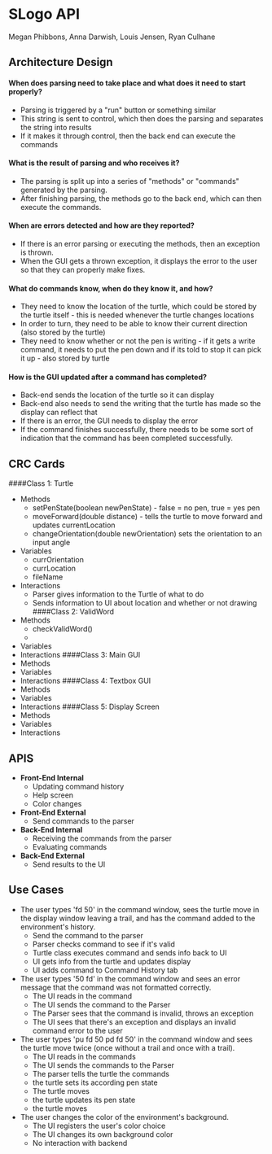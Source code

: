 # SLogo API

Megan Phibbons, Anna Darwish, Louis Jensen, Ryan Culhane

## Architecture Design
#### When does parsing need to take place and what does it need to start properly?
* Parsing is triggered by a "run" button or something similar
* This string is sent to control, which then does the parsing and separates the string into results
* If it makes it through control, then the back end can execute the commands

#### What is the result of parsing and who receives it?
* The parsing is split up into a series of "methods" or "commands" generated by the parsing. 
* After finishing parsing, the methods go to the back end, which can then execute the commands. 

#### When are errors detected and how are they reported?
* If there is an error parsing or executing the methods, then an exception is thrown. 
* When the GUI gets a thrown exception, it displays the error to the user so that they can properly make fixes.

#### What do commands know, when do they know it, and how?
* They need to know the location of the turtle, which could be stored by the turtle itself - this is needed whenever the turtle changes locations
* In order to turn, they need to be able to know their current direction (also stored by the turtle)
* They need to know whether or not the pen is writing - if it gets a write command, it needs to put the pen down and if its told to stop it can pick it up - also stored by turtle

#### How is the GUI updated after a command has completed?
* Back-end sends the location of the turtle so it can display
* Back-end also needs to send the writing that the turtle has made so the display can reflect that
* If there is an error, the GUI needs to display the error
* If the command finishes successfully, there needs to be some sort of indication that the command has been completed successfully. 

## CRC  Cards
####Class 1: Turtle  
* Methods
    * setPenState(boolean newPenState) - false = no pen, true = yes pen
    * moveForward(double distance) - tells the turtle to move forward and updates currentLocation
    * changeOrientation(double newOrientation) sets the orientation to an input angle
* Variables
    * currOrientation
    * currLocation
    * fileName
* Interactions
    * Parser gives information to the Turtle of what to do 
    * Sends information to UI about location and whether or not drawing
####Class 2: ValidWord  
* Methods
    * checkValidWord() 
    * 
* Variables
* Interactions
####Class 3: Main GUI  
* Methods
* Variables
* Interactions
####Class 4: Textbox GUI
* Methods
* Variables
* Interactions
####Class 5: Display Screen
* Methods
* Variables
* Interactions

## APIS
* **Front-End Internal**   
    * Updating command history
    * Help screen
    * Color changes
* **Front-End External**
    * Send commands to the parser
* **Back-End Internal**
    * Receiving the commands from the parser
    * Evaluating commands
* **Back-End External**
    * Send results to the UI

## Use Cases
* The user types 'fd 50' in the command window, sees the turtle move in the display window leaving a trail, and has the command added to the environment's history.
    * Send the command to the parser
    * Parser checks command to see if it's valid
    * Turtle class executes command and sends info back to UI
    * UI gets info from the turtle and updates display
    * UI adds command to Command History tab
* The user types '50 fd' in the command window and sees an error message that the command was not formatted correctly.
    * The UI reads in the command
    * The UI sends the command to the Parser
    * The Parser sees that the command is invalid, throws an exception
    * The UI sees that there's an exception and displays an invalid command error to the user
* The user types 'pu fd 50 pd fd 50' in the command window and sees the turtle move twice (once without a trail and once with a trail).
    * The UI reads in the commands
    * The  UI sends the commands to the Parser
    * The parser tells the turtle the commands
    * the turtle sets its according pen state
    * The turtle moves
    * the turtle updates its pen state
    * the turtle moves
* The user changes the color of the environment's background.
    * The UI registers the user's color choice
    * The UI changes its own background color
    * No interaction with backend 